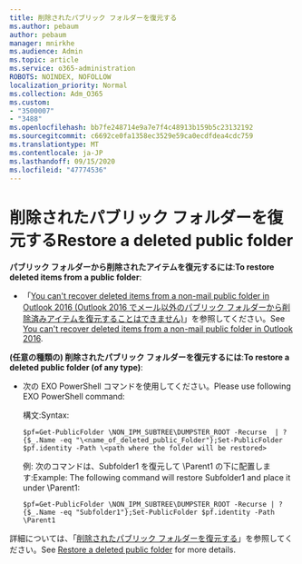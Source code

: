 ```yaml
---
title: 削除されたパブリック フォルダーを復元する
ms.author: pebaum
author: pebaum
manager: mnirkhe
ms.audience: Admin
ms.topic: article
ms.service: o365-administration
ROBOTS: NOINDEX, NOFOLLOW
localization_priority: Normal
ms.collection: Adm_O365
ms.custom:
- "3500007"
- "3488"
ms.openlocfilehash: bb7fe248714e9a7e7f4c48913b159b5c23132192
ms.sourcegitcommit: c6692ce0fa1358ec3529e59ca0ecdfdea4cdc759
ms.translationtype: MT
ms.contentlocale: ja-JP
ms.lasthandoff: 09/15/2020
ms.locfileid: "47774536"
---
```

# <a name="restore-a-deleted-public-folder"></a><span data-ttu-id="e5a84-102">削除されたパブリック フォルダーを復元する</span><span class="sxs-lookup"><span data-stu-id="e5a84-102">Restore a deleted public folder</span></span>

<span data-ttu-id="e5a84-103">**パブリック フォルダーから削除されたアイテムを復元するには**:</span><span class="sxs-lookup"><span data-stu-id="e5a84-103">**To restore deleted items from a public folder**:</span></span>

- <span data-ttu-id="e5a84-104">「[You can't recover deleted items from a non-mail public folder in Outlook 2016 (Outlook 2016 でメール以外のパブリック フォルダーから削除済みアイテムを復元することはできません)](https://aka.ms/pfrec)」を参照してください。</span><span class="sxs-lookup"><span data-stu-id="e5a84-104">See [You can't recover deleted items from a non-mail public folder in Outlook 2016](https://aka.ms/pfrec).</span></span>
 
<span data-ttu-id="e5a84-105">**(任意の種類の) 削除されたパブリック フォルダーを復元するには**:</span><span class="sxs-lookup"><span data-stu-id="e5a84-105">**To restore a deleted public folder (of any type)**:</span></span> 

- <span data-ttu-id="e5a84-106">次の EXO PowerShell コマンドを使用してください。</span><span class="sxs-lookup"><span data-stu-id="e5a84-106">Please use following EXO PowerShell command:</span></span>

    <span data-ttu-id="e5a84-107">構文:</span><span class="sxs-lookup"><span data-stu-id="e5a84-107">Syntax:</span></span>

     `$pf=Get-PublicFolder \NON_IPM_SUBTREE\DUMPSTER_ROOT -Recurse  | ?{$_.Name -eq "\<name_of_deleted_public_Folder"};Set-PublicFolder $pf.identity -Path \<path where the folder will be restored>`

    <span data-ttu-id="e5a84-108">例: 次のコマンドは、Subfolder1 を復元して \Parent1 の下に配置します:</span><span class="sxs-lookup"><span data-stu-id="e5a84-108">Example: The following command will restore Subfolder1 and place it under \Parent1:</span></span>

    `$pf=Get-PublicFolder \NON_IPM_SUBTREE\DUMPSTER_ROOT -Recurse | ?{$_.Name -eq "Subfolder1"};Set-PublicFolder $pf.identity -Path \Parent1`

<span data-ttu-id="e5a84-109">詳細については、「[削除されたパブリック フォルダーを復元する](https://docs.microsoft.com/exchange/collaboration-exo/public-folders/restore-deleted-public-folder)」を参照してください。</span><span class="sxs-lookup"><span data-stu-id="e5a84-109">See [Restore a deleted public folder](https://docs.microsoft.com/exchange/collaboration-exo/public-folders/restore-deleted-public-folder) for more details.</span></span>
